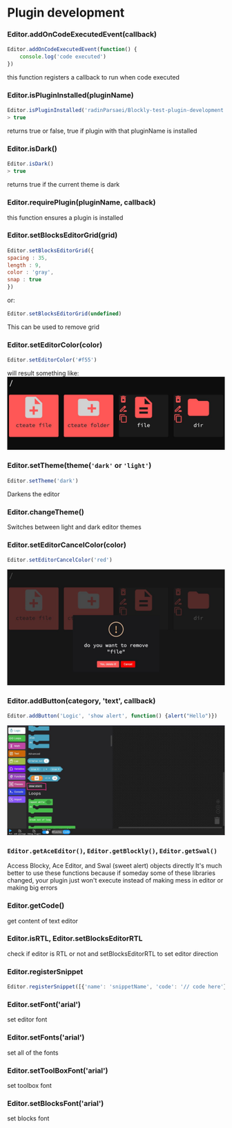 # Plugin development

### Editor.addOnCodeExecutedEvent(callback)
```javascript
Editor.addOnCodeExecutedEvent(function() {
    console.log('code executed')
})
```
this function registers a callback to run when code executed
### Editor.isPluginInstalled(pluginName)
```javascript
Editor.isPluginInstalled('radinParsaei/Blockly-test-plugin-development')
> true
```
returns true or false, true if plugin with that pluginName is installed
### Editor.isDark()
```javascript
Editor.isDark()
> true
```
returns true if the current theme is dark
### Editor.requirePlugin(pluginName, callback)
this function ensures a plugin is installed
### Editor.setBlocksEditorGrid(grid)
```javascript
Editor.setBlocksEditorGrid({
spacing : 35,
length : 9,
color : 'gray',
snap : true
})
```
or:
```javascript
Editor.setBlocksEditorGrid(undefined)
```
This can be used to remove grid
### Editor.setEditorColor(color)
```javascript
Editor.setEditorColor('#f55')
```
will result something like:
![editor color is changed to #f55](images/editor-color.jpg)
### Editor.setTheme(theme(`'dark'` or `'light'`)
```javascript
Editor.setTheme('dark')
```
Darkens the editor
### Editor.changeTheme()
Switches between light and dark editor themes
### Editor.setEditorCancelColor(color)
```javascript
Editor.setEditorCancelColor('red')
```
![cancel button color turned red](images/cancel.jpg)
### Editor.addButton(category, 'text', callback)
```javascript
Editor.addButton('Logic', 'show alert', function() {alert("Hello")})
```
![show alert button in logic category](images/button.jpg)
### `Editor.getAceEditor()`, `Editor.getBlockly()`, `Editor.getSwal()`
Access Blocky, Ace Editor, and Swal (sweet alert) objects directly
It's much better to use these functions because if someday some of these libraries changed, your plugin just won't execute instead of making mess in editor or making big errors
### Editor.getCode()
get content of text editor
### Editor.isRTL, Editor.setBlocksEditorRTL
check if editor is RTL or not and setBlocksEditorRTL to set editor direction
### Editor.registerSnippet
```javascript
Editor.registerSnippet([{'name': 'snippetName', 'code': '// code here'}])
```
### Editor.setFont('arial')
set editor font
### Editor.setFonts('arial')
set all of the fonts
### Editor.setToolBoxFont('arial')
set toolbox font
### Editor.setBlocksFont('arial')
set blocks font